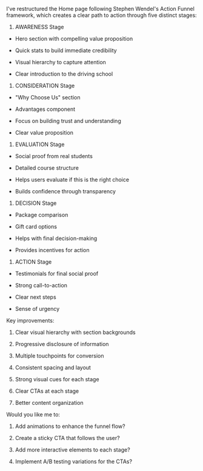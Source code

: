 I've restructured the Home page following Stephen Wendel's Action Funnel framework, which creates a clear path to action through five distinct stages:

1. AWARENESS Stage

- Hero section with compelling value proposition

- Quick stats to build immediate credibility

- Visual hierarchy to capture attention

- Clear introduction to the driving school

1. CONSIDERATION Stage

- "Why Choose Us" section

- Advantages component

- Focus on building trust and understanding

- Clear value proposition

1. EVALUATION Stage

- Social proof from real students

- Detailed course structure

- Helps users evaluate if this is the right choice

- Builds confidence through transparency

1. DECISION Stage

- Package comparison

- Gift card options

- Helps with final decision-making

- Provides incentives for action

1. ACTION Stage

- Testimonials for final social proof

- Strong call-to-action

- Clear next steps

- Sense of urgency

Key improvements:

1. Clear visual hierarchy with section backgrounds

2. Progressive disclosure of information

3. Multiple touchpoints for conversion

4. Consistent spacing and layout

5. Strong visual cues for each stage

6. Clear CTAs at each stage

7. Better content organization

Would you like me to:

1. Add animations to enhance the funnel flow?

2. Create a sticky CTA that follows the user?

3. Add more interactive elements to each stage?

4. Implement A/B testing variations for the CTAs?